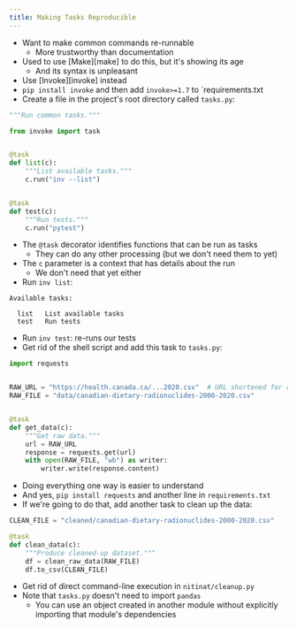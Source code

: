 ```yaml
---
title: Making Tasks Reproducible
---
```


-   Want to make common commands re-runnable
    -   More trustworthy than documentation
-   Used to use [Make][make] to do this, but it's showing its age
    -   And its syntax is unpleasant
-   Use [Invoke][invoke] instead
-   `pip install invoke` and then add `invoke>=1.7` to `requirements.txt
-   Create a file in the project's root directory called `tasks.py`:

```python
"""Run common tasks."""

from invoke import task


@task
def list(c):
    """List available tasks."""
    c.run("inv --list")


@task
def test(c):
    """Run tests."""
    c.run("pytest")
```

-   The `@task` decorator identifies functions that can be run as tasks
    -   They can do any other processing (but we don't need them to yet)
-   The `c` parameter is a context that has details about the run
    -   We don't need that yet either
-   Run `inv list`:

```
Available tasks:

  list   List available tasks
  test   Run tests
```

-   Run `inv test`: re-runs our tests
-   Get rid of the shell script and add this task to `tasks.py`:

```python
import requests


RAW_URL = "https://health.canada.ca/...2020.csv"  # URL shortened for readability
RAW_FILE = "data/canadian-dietary-radionuclides-2000-2020.csv"


@task
def get_data(c):
    """Get raw data."""
    url = RAW_URL
    response = requests.get(url)
    with open(RAW_FILE, "wb") as writer:
        writer.write(response.content)
```

-   Doing everything one way is easier to understand
-   And yes, `pip install requests` and another line in `requirements.txt`
-   If we're going to do that, add another task to clean up the data:

```python
CLEAN_FILE = "cleaned/canadian-dietary-radionuclides-2000-2020.csv"

@task
def clean_data(c):
    """Produce cleaned-up dataset."""
    df = clean_raw_data(RAW_FILE)
    df.to_csv(CLEAN_FILE)
```

-   Get rid of direct command-line execution in `nitinat/cleanup.py`
-   Note that `tasks.py` doesn't need to import `pandas`
    -   You can use an object created in another module without explicitly importing that module's dependencies
